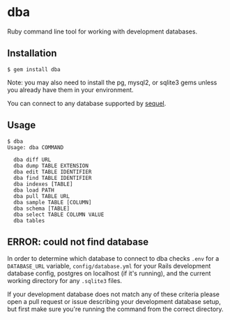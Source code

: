 # dba

Ruby command line tool for working with development databases.


## Installation

    $ gem install dba

Note: you may also need to install the pg, mysql2, or sqlite3 gems unless you
already have them in your environment.

You can connect to any database supported by [sequel](https://rubygems.org/gems/sequel).


## Usage

    $ dba
    Usage: dba COMMAND

      dba diff URL
      dba dump TABLE EXTENSION
      dba edit TABLE IDENTIFIER
      dba find TABLE IDENTIFIER
      dba indexes [TABLE]
      dba load PATH
      dba pull TABLE URL
      dba sample TABLE [COLUMN]
      dba schema [TABLE]
      dba select TABLE COLUMN VALUE
      dba tables 


## ERROR: could not find database

In order to determine which database to connect to dba checks `.env` for a
`DATABASE_URL` variable, `config/database.yml` for your Rails development
database config, postgres on localhost (if it's running), and the current
working directory for any `.sqlite3` files.

If your development database does not match any of these criteria please
open a pull request or issue describing your development database setup,
but first make sure you're running the command from the correct directory.
